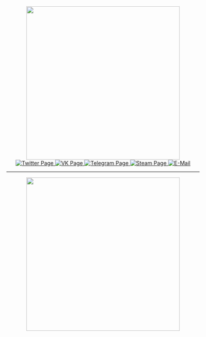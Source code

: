 <div id="header" align="center">
  <img src="https://kelthic.xyz/a1a1sd1.png" width="400"/>
</div>







<div id="badges" align="center">
  <a href="https://twitter.com/Mark_de_Rune">
  <img src="https://img.shields.io/badge/Twitter-blue?style=for-the-badge&logo=twitter&logoColor=white" alt="Twitter Page"/>
  </a>
  <a href="https://vk.com/kelthic">
  <img src="https://img.shields.io/badge/VKontakte-blue?style=for-the-badge&logo=VK&logoColor=white" alt="VK Page"/>
  </a>
  <a href="https://t.me/kelthic">
  <img src="https://img.shields.io/badge/Telegram-blue?style=for-the-badge&logo=Telegram&logoColor=white" alt="Telegram Page"/>
  </a>
  <a href="https://steamcommunity.com/id/kelthic">
  <img src="https://img.shields.io/badge/Steam-black?style=for-the-badge&logo=Steam&logoColor=white" alt="Steam Page"/>
  </a>
  <a href="mailto:help@kelthic.xyz">
  <img src="https://img.shields.io/badge/Contact me-red?style=for-the-badge&logo=Microsoft-Outlook&logoColor=white" alt="E-Mail"/>
  </a>
  
</div>




---




<div id="header2" align="center"> 
  <img src="https://kelthic.xyz/13asa.png" width="400"/>
</div>











<!--
**Kelthic/Kelthic** is a ✨ _special_ ✨ repository because its `README.md` (this file) appears on your GitHub profile.

Here are some ideas to get you started:

- 🔭 I’m currently working on ...
- 🌱 I’m currently learning ...
- 👯 I’m looking to collaborate on ...
- 🤔 I’m looking for help with ...
- 💬 Ask me about ...
- 📫 How to reach me: ...
- 😄 Pronouns: ...
- ⚡ Fun fact: ...
-->
